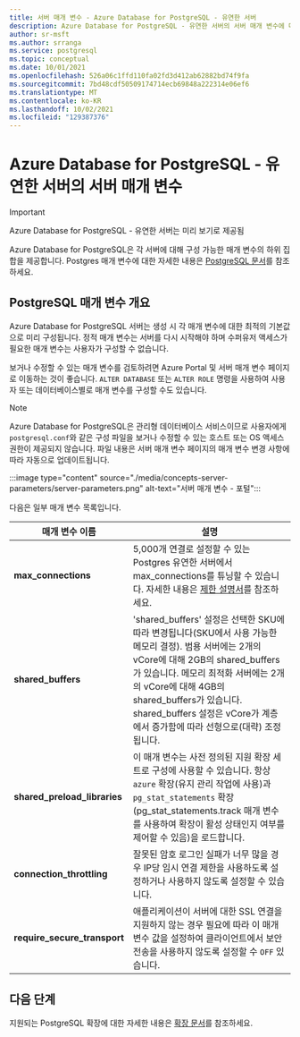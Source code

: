 ```yaml
---
title: 서버 매개 변수 - Azure Database for PostgreSQL - 유연한 서버
description: Azure Database for PostgreSQL - 유연한 서버의 서버 매개 변수에 대해 설명합니다.
author: sr-msft
ms.author: srranga
ms.service: postgresql
ms.topic: conceptual
ms.date: 10/01/2021
ms.openlocfilehash: 526a06c1ffd110fa02fd3d412ab62882bd74f9fa
ms.sourcegitcommit: 7bd48cdf50509174714ecb69848a222314e06ef6
ms.translationtype: MT
ms.contentlocale: ko-KR
ms.lasthandoff: 10/02/2021
ms.locfileid: "129387376"
---
```

# <a name="server-parameters-in-azure-database-for-postgresql---flexible-server"></a>Azure Database for PostgreSQL - 유연한 서버의 서버 매개 변수

> [!IMPORTANT]
> Azure Database for PostgreSQL - 유연한 서버는 미리 보기로 제공됨

Azure Database for PostgreSQL은 각 서버에 대해 구성 가능한 매개 변수의 하위 집합을 제공합니다. Postgres 매개 변수에 대한 자세한 내용은 [PostgreSQL 문서](https://www.postgresql.org/docs/13/config-setting.html)를 참조하세요.

## <a name="an-overview-of-postgresql-parameters"></a>PostgreSQL 매개 변수 개요 

Azure Database for PostgreSQL 서버는 생성 시 각 매개 변수에 대한 최적의 기본값으로 미리 구성됩니다. 정적 매개 변수는 서버를 다시 시작해야 하며 수퍼유저 액세스가 필요한 매개 변수는 사용자가 구성할 수 없습니다. 

보거나 수정할 수 있는 매개 변수를 검토하려면 Azure Portal 및 서버 매개 변수 페이지로 이동하는 것이 좋습니다. `ALTER DATABASE` 또는 `ALTER ROLE` 명령을 사용하여 사용자 또는 데이터베이스별로 매개 변수를 구성할 수도 있습니다.

>[!NOTE]
> Azure Database for PostgreSQL은 관리형 데이터베이스 서비스이므로 사용자에게 `postgresql.conf`와 같은 구성 파일을 보거나 수정할 수 있는 호스트 또는 OS 액세스 권한이 제공되지 않습니다. 파일 내용은 서버 매개 변수 페이지의 매개 변수 변경 사항에 따라 자동으로 업데이트됩니다.

:::image type="content" source="./media/concepts-server-parameters/server-parameters.png" alt-text="서버 매개 변수 - 포털":::

다음은 일부 매개 변수 목록입니다.

| 매개 변수 이름             | 설명 |
|----------------------|--------|
| **max_connections** | 5,000개 연결로 설정할 수 있는 Postgres 유연한 서버에서 max_connections를 튜닝할 수 있습니다. 자세한 내용은 [제한 설명서](concepts-limits.md)를 참조하세요. | 
| **shared_buffers**    | 'shared_buffers' 설정은 선택한 SKU에 따라 변경됩니다(SKU에서 사용 가능한 메모리 결정). 범용 서버에는 2개의 vCore에 대해 2GB의 shared_buffers가 있습니다. 메모리 최적화 서버에는 2개의 vCore에 대해 4GB의 shared_buffers가 있습니다. shared_buffers 설정은 vCore가 계층에서 증가함에 따라 선형으로(대략) 조정됩니다. | 
| **shared_preload_libraries** | 이 매개 변수는 사전 정의된 지원 확장 세트로 구성에 사용할 수 있습니다. 항상 `azure` 확장(유지 관리 작업에 사용)과 `pg_stat_statements` 확장(pg_stat_statements.track 매개 변수를 사용하여 확장이 활성 상태인지 여부를 제어할 수 있음)을 로드합니다. |
| **connection_throttling** | 잘못된 암호 로그인 실패가 너무 많을 경우 IP당 임시 연결 제한을 사용하도록 설정하거나 사용하지 않도록 설정할 수 있습니다. |
| **require_secure_transport** | 애플리케이션이 서버에 대한 SSL 연결을 지원하지 않는 경우 필요에 따라 이 매개 변수 값을 설정하여 클라이언트에서 보안 전송을 사용하지 않도록 설정할 수 `OFF` 있습니다. |
 
## <a name="next-steps"></a>다음 단계

지원되는 PostgreSQL 확장에 대한 자세한 내용은 [확장 문서](concepts-extensions.md)를 참조하세요.
